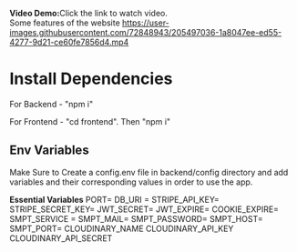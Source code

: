 <b>Video Demo:</b>Click the link to watch video.<br>Some features of the website
https://user-images.githubusercontent.com/72848943/205497036-1a8047ee-ed55-4277-9d21-ce60fe7856d4.mp4

# Install Dependencies

For Backend - "npm i"

For Frontend - "cd frontend". Then "npm i"

## Env Variables

Make Sure to Create a config.env file in backend/config directory and add variables and their corresponding values in order to use the app.

**Essential Variables**
PORT=
DB_URI =
STRIPE_API_KEY=
STRIPE_SECRET_KEY=
JWT_SECRET=
JWT_EXPIRE=
COOKIE_EXPIRE=
SMPT_SERVICE =
SMPT_MAIL=
SMPT_PASSWORD=
SMPT_HOST=
SMPT_PORT=
CLOUDINARY_NAME
CLOUDINARY_API_KEY
CLOUDINARY_API_SECRET
